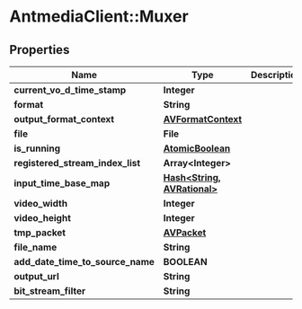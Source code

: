 # AntmediaClient::Muxer

## Properties
Name | Type | Description | Notes
------------ | ------------- | ------------- | -------------
**current_vo_d_time_stamp** | **Integer** |  | [optional] 
**format** | **String** |  | [optional] 
**output_format_context** | [**AVFormatContext**](AVFormatContext.md) |  | [optional] 
**file** | **File** |  | [optional] 
**is_running** | [**AtomicBoolean**](AtomicBoolean.md) |  | [optional] 
**registered_stream_index_list** | **Array&lt;Integer&gt;** |  | [optional] 
**input_time_base_map** | [**Hash&lt;String, AVRational&gt;**](AVRational.md) |  | [optional] 
**video_width** | **Integer** |  | [optional] 
**video_height** | **Integer** |  | [optional] 
**tmp_packet** | [**AVPacket**](AVPacket.md) |  | [optional] 
**file_name** | **String** |  | [optional] 
**add_date_time_to_source_name** | **BOOLEAN** |  | [optional] 
**output_url** | **String** |  | [optional] 
**bit_stream_filter** | **String** |  | [optional] 


